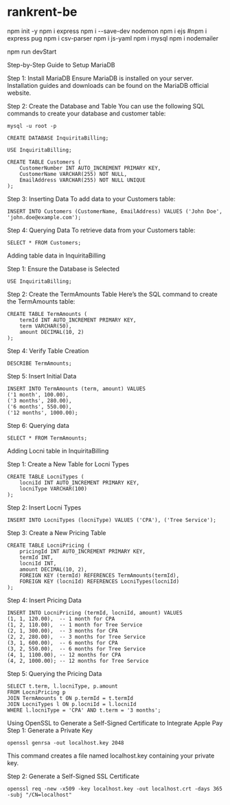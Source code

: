 # rankrent-be
npm init -y
npm i express
npm i --save-dev nodemon
npm i ejs
#npm i express pug
npm i csv-parser
npm i js-yaml
npm i mysql
npm i nodemailer


npm run devStart


Step-by-Step Guide to Setup MariaDB

Step 1: Install MariaDB
Ensure MariaDB is installed on your server. Installation guides and downloads can be found on the MariaDB official website.

Step 2: Create the Database and Table
You can use the following SQL commands to create your database and customer table:
```
mysql -u root -p
```
```
CREATE DATABASE InquiritaBilling;

USE InquiritaBilling;

CREATE TABLE Customers (
    CustomerNumber INT AUTO_INCREMENT PRIMARY KEY,
    CustomerName VARCHAR(255) NOT NULL,
    EmailAddress VARCHAR(255) NOT NULL UNIQUE
);
```

Step 3: Inserting Data
To add data to your Customers table:
```
INSERT INTO Customers (CustomerName, EmailAddress) VALUES ('John Doe', 'john.doe@example.com');
```

Step 4: Querying Data
To retrieve data from your Customers table:
```
SELECT * FROM Customers;
```

Adding table data in InquiritaBilling

Step 1: Ensure the Database is Selected
```
USE InquiritaBilling;
```
Step 2: Create the TermAmounts Table
Here’s the SQL command to create the TermAmounts table:
```
CREATE TABLE TermAmounts (
    termId INT AUTO_INCREMENT PRIMARY KEY,
    term VARCHAR(50),
    amount DECIMAL(10, 2)
);
```

Step 4: Verify Table Creation
```
DESCRIBE TermAmounts;
```

Step 5: Insert Initial Data
```
INSERT INTO TermAmounts (term, amount) VALUES
('1 month', 100.00),
('3 months', 280.00),
('6 months', 550.00),
('12 months', 1000.00);
```
Step 6: Querying data
```
SELECT * FROM TermAmounts;
```


Adding Locni table in InquiritaBilling

Step 1: Create a New Table for Locni Types
```
CREATE TABLE LocniTypes (
    locniId INT AUTO_INCREMENT PRIMARY KEY,
    locniType VARCHAR(100)
);
```
Step 2: Insert Locni Types
```
INSERT INTO LocniTypes (locniType) VALUES ('CPA'), ('Tree Service');
```
Step 3: Create a New Pricing Table
```
CREATE TABLE LocniPricing (
    pricingId INT AUTO_INCREMENT PRIMARY KEY,
    termId INT,
    locniId INT,
    amount DECIMAL(10, 2),
    FOREIGN KEY (termId) REFERENCES TermAmounts(termId),
    FOREIGN KEY (locniId) REFERENCES LocniTypes(locniId)
);
```
Step 4: Insert Pricing Data
```
INSERT INTO LocniPricing (termId, locniId, amount) VALUES
(1, 1, 120.00),  -- 1 month for CPA
(1, 2, 110.00),  -- 1 month for Tree Service
(2, 1, 300.00),  -- 3 months for CPA
(2, 2, 280.00),  -- 3 months for Tree Service
(3, 1, 600.00),  -- 6 months for CPA
(3, 2, 550.00),  -- 6 months for Tree Service
(4, 1, 1100.00), -- 12 months for CPA
(4, 2, 1000.00); -- 12 months for Tree Service
```
Step 5: Querying the Pricing Data
```
SELECT t.term, l.locniType, p.amount
FROM LocniPricing p
JOIN TermAmounts t ON p.termId = t.termId
JOIN LocniTypes l ON p.locniId = l.locniId
WHERE l.locniType = 'CPA' AND t.term = '3 months';
```

Using OpenSSL to Generate a Self-Signed Certificate to Integrate Apple Pay
Step 1: Generate a Private Key
```
openssl genrsa -out localhost.key 2048
```
This command creates a file named localhost.key containing your private key.

Step 2: Generate a Self-Signed SSL Certificate
```
openssl req -new -x509 -key localhost.key -out localhost.crt -days 365 -subj "/CN=localhost"
```

